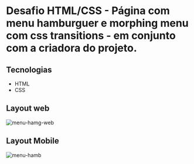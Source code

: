 # Desafio HTML/CSS - Página com menu hamburguer e morphing menu com css transitions - em conjunto com a criadora do projeto.

## Tecnologias
 - HTML
 - CSS

## Layout web
![menu-hamg-web](https://user-images.githubusercontent.com/20728338/170144211-d9f77d62-1696-4a29-8f36-afffb58208ab.gif)

## Layout Mobile
![menu-hamb](https://user-images.githubusercontent.com/20728338/170144249-eec9b015-203c-4ba7-9103-820465e79703.gif)


